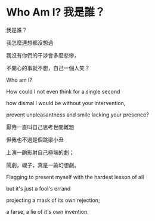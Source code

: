 # Who Am I? 我是誰？

我是誰？

我怎麼連想都沒想過

我沒有你們的干涉會多麼悲慘，

不開心的事就不想，自己一個人笑？

Who am I?

How could I not even think for a single second

how dismal I would be without your intervention,

prevent unpleasantness and smile lacking your presence?



厭倦一直叫自己思考世間難題

但我也不過是個跳梁小丑

上演一齣影射自己極端的劇；

鬧劇，幌子，真是一齣幻想劇。

Flagging to present myself with the hardest lesson of all

but it's just a fool's errand

projecting a mask of its own rejection;

a farse, a lie of it's own invention.
